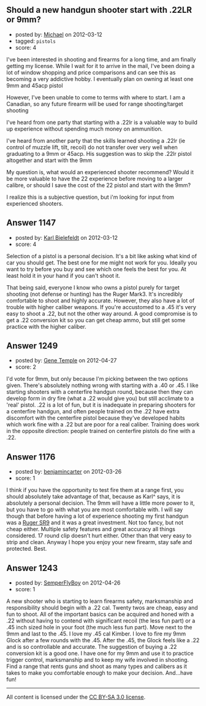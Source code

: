 ## Should a new handgun shooter start with .22LR or 9mm?

- posted by: [Michael](https://stackexchange.com/users/-1/393-michael) on 2012-03-12
- tagged: `pistols`
- score: 4

I've been interested in shooting and firearms for a long time, and am finally getting my license. While I wait for it to arrive in the mail, I've been doing a lot of window shopping and price comparisons and can see this as becoming a very addictive hobby. I eventually plan on owning at least one 9mm and 45acp pistol

However, I've been unable to come to terms with where to start. I am a Canadian, so any future firearm will be used for range shooting/target shooting

I've heard from one party that starting with a .22lr is a valuable way to build up experience without spending much money on ammunition.

I've heard from another party that the skills learned shooting a .22lr (ie control of muzzle lift, tilt, recoil) do not transfer over very well when graduating to a 9mm or 45acp. His suggestion was to skip the .22lr pistol altogether and start with the 9mm

My question is, what would an experienced shooter recommend? Would it be more valuable to have the 22 experience before moving to a larger calibre, or should I save the cost of the 22 pistol and start with the 9mm?

I realize this is a subjective question, but i'm looking for input from experienced shooters.



## Answer 1147

- posted by: [Karl Bielefeldt](https://stackexchange.com/users/-1/288-karl-bielefeldt) on 2012-03-12
- score: 4

Selection of a pistol is a personal decision.  It's a bit like asking what kind of car you should get.  The best one for me might not work for you.  Ideally you want to try before you buy and see which one feels the best for you.  At least hold it in your hand if you can't shoot it.

That being said, everyone I know who owns a pistol purely for target shooting (not defense or hunting) has the Ruger Mark3.  It's incredibly comfortable to shoot and highly accurate.  However, they also have a lot of trouble with higher caliber weapons.  If you're accustomed to a .45 it's very easy to shoot a .22, but not the other way around.  A good compromise is to get a .22 conversion kit so you can get cheap ammo, but still get some practice with the higher caliber.


## Answer 1249

- posted by: [Gene Temple](https://stackexchange.com/users/-1/254-gene-temple) on 2012-04-27
- score: 2

I'd vote for 9mm, but only because I'm picking between the two options given.  There's absolutely nothing wrong with starting with a .40 or .45.  I like starting shooters with a centerfire handgun round, because then they can develop form in dry fire (what a .22 would give you) but still acclimate to a 'real' pistol.  .22 is a lot of fun, but it is inadequate in preparing shooters for a centerfire handgun, and often people trained on the .22 have extra discomfort with the centerfire pistol because they've developed habits which work fine with a .22 but are poor for a real caliber.  Training does work in the opposite direction: people trained on centerfire pistols do fine with a .22.


## Answer 1176

- posted by: [benjamincarter](https://stackexchange.com/users/-1/495-benjamincarter) on 2012-03-26
- score: 1

<p>I think if you have the opportunity to test fire them at a range first, you should absolutely take advantage of that, because as Karl^ says, it is absolutely a personal decision. The 9mm will have a little more power to it, but you have to go with what you are most comfortable with. I will say though that before having a lot of experience shooting my first handgun was a <a href="http://www.ruger.com/products/sr9/models.html" rel="nofollow">Ruger SR9</a> and it was a great investment. Not too fancy, but not cheap either. Multiple safety features and great accuracy all things considered. 17 round clip doesn't hurt either. Other than that very easy to strip and clean. 
Anyway I hope you enjoy your new firearm, stay safe and protected. Best.</p>



## Answer 1243

- posted by: [SemperFlyBoy](https://stackexchange.com/users/-1/522-semperflyboy) on 2012-04-26
- score: 1

A new shooter who is starting to learn firearms safety, marksmanship and responsibility should begin with a .22 cal.  Twenty twos are cheap, easy and fun to shoot.  All of the important basics can be acquired and honed with a .22 without having to contend with significant recoil (the less fun part) or a .45 inch sized hole in your foot (the much less fun part). Move next to the 9mm and last to the .45.  I love my .45 cal Kimber.  I love to fire my 9mm Glock after a few rounds with the .45.  After the .45, the Glock feels like a .22 and is so controllable and accurate.  The suggestion of buying a .22 conversion kit is a good one.  I have one for my 9mm and use it to practice trigger control, marksmanship and to keep my wife involved in shooting.  Find a range that rents guns and shoot as many types and calibers as it takes to make you comfortable enough to make your decision.  And...have fun!




---

All content is licensed under the [CC BY-SA 3.0 license](https://creativecommons.org/licenses/by-sa/3.0/).
